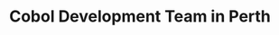 ---
title: Cobol Development Team in Perth
permalink: /landings/locations/perth/developer/cobol
technology: Cobol
location: Perth
---
